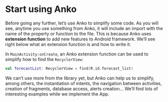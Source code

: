 # Start using Anko

Before going any further, let’s use Anko to simplify some code. As you will see, anytime you use
something from Anko, it will include an import with the name of the property or function to the file.
This is because Anko uses __extension function__ to add new features to Android framework. We’ll
see right below what an extension function is and how to write it.

In `MainActivity:onCreate`, an Anko extension function can be used to simplify how to find the `RecyclerView`:

```kotlin
val forecastList: RecyclerView = find(R.id.forecast_list)
```

We can’t use more from the library yet, but Anko can help us to simplify, among others, the
instantiation of intents, the navigation between activities, creation of fragments, database access,
alerts creation… We’ll find lots of interesting examples while we implement the App.
